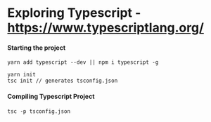 # Exploring Typescript - https://www.typescriptlang.org/

#### Starting the project
```yarn add typescript --dev || npm i typescript -g```
```
yarn init 
tsc init // generates tsconfig.json
```

#### Compiling Typescript Project 

```tsc -p tsconfig.json```

